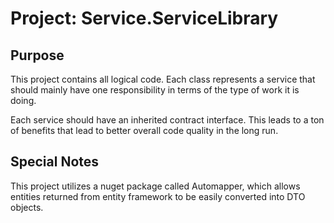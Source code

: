 ﻿# Project: Service.ServiceLibrary

## Purpose

This project contains all logical code. Each class represents a service that should mainly have one responsibility in terms of the type of work it is doing.

Each service should have an inherited contract interface. This leads to a ton of benefits that lead to better overall code quality in the long run.

## Special Notes

This project utilizes a nuget package called Automapper, which allows entities returned from entity framework to be easily converted into DTO objects.

